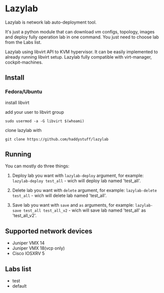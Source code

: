 Lazylab
======
Lazylab is network lab auto-deployment tool.

It's just a python module that can download vm configs, topology, images and deploy fully operation lab in one command.
You just need to choose lab from the Labs list.

Lazylab using libvirt API to KVM hypervisor.
It can be easily implemented to already running libvirt setup.
Lazylab fully compatible with virt-manager, cockpit-machines.

Install
--------------

### Fedora/Ubuntu

install libvirt

add your user to libvirt group
```
sudo usermod -a -G libvirt $(whoami)
```
clone lazylab with
```
git clone https://github.com/haddystuff/lazylab
```

Running
------------

You can mostly do three things:

1. Deploy lab you want with ``lazylab-deploy`` argument, for example:
``lazylab-deploy test_all`` - wich will deploy lab named 'test_all'.

2. Delete lab you want with ``delete`` argument, for example:
``lazylab-delete test_all`` - wich will delete lab named 'test_all'.

3. Save lab you want with ``save`` and ``as`` arguments, for example:
``lazylab-save test_all test_all_v2`` - wich will save lab named 'test_all' as 'test_all_v2'.


Supported network devices
---------
* Juniper VMX 14
* Juniper VMX 18(vcp only)
* Cisco IOSXRV 5


Labs list
---------
* test
* default
